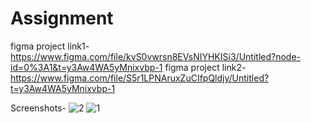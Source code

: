 # Assignment


figma project link1-    https://www.figma.com/file/kvS0vwrsn8EVsNIYHKISi3/Untitled?node-id=0%3A1&t=y3Aw4WA5yMnixvbp-1
figma project link2-    https://www.figma.com/file/S5r1LPNAruxZuCIfpQldjy/Untitled?t=y3Aw4WA5yMnixvbp-1


Screenshots-
![2](https://user-images.githubusercontent.com/111244358/212838866-bd575398-95a1-4913-8143-a363042869ee.jpeg)
![1](https://user-images.githubusercontent.com/111244358/212838898-5ba5af3d-16ff-44fc-914d-c0dcd2c6bba5.jpeg)
